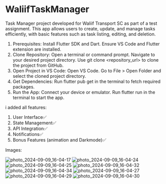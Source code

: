 # WaliifTaskManager
Task Manager project developed for Waliif Transport SC as part of a test assignment. This app allows users to create, update, and manage tasks efficiently, with basic features such as task listing, editing, and deletion.
1. Prerequisites:
Install Flutter SDK and Dart.
Ensure VS Code and Flutter extension are installed.
2. Clone Repository:
Open a terminal or command prompt.
Navigate to your desired project directory.
Use git clone <repository_url> to clone the project from GitHub.
3. Open Project in VS Code:
Open VS Code.
Go to File > Open Folder and select the cloned project directory.
4. Get Dependencies:
Run flutter pub get in the terminal to fetch required packages.
5. Run the App:
Connect your device or emulator.
Run flutter run in the terminal to start the app.

i added all features:
1. User Interface✅
2. State Management✅
3. API Integration✅
4. Notifications✅
5. Bonus Features (animation and Darkmode)✅

Images:
   
![photo_2024-09-09_16-04-17](https://github.com/user-attachments/assets/e41fe197-50a3-4f8d-8285-bdba9d493974)
![photo_2024-09-09_16-04-24](https://github.com/user-attachments/assets/d19fd23c-e38d-4939-9d73-fa9af367c67d)
![photo_2024-09-09_16-04-25](https://github.com/user-attachments/assets/13122c91-4366-4a0a-9c45-7aab3ed95fe7)
![photo_2024-09-09_16-04-32](https://github.com/user-attachments/assets/a1c6dff4-8cce-4a33-85c9-19bacb8c8bca)
![photo_2024-09-09_16-04-34](https://github.com/user-attachments/assets/db7d7d7a-c7c5-4b82-b0f5-f394ed79e2f1)
![photo_2024-09-09_16-04-27](https://github.com/user-attachments/assets/f73f9fdc-63fa-4439-8763-b00c8a34d309)
![photo_2024-09-09_16-04-29](https://github.com/user-attachments/assets/74d32a0a-b3f1-418b-8bcc-6e52d9c66e15)
![photo_2024-09-09_16-04-30](https://github.com/user-attachments/assets/ebccda17-52d5-4ad5-977c-864b7a3a2066)



